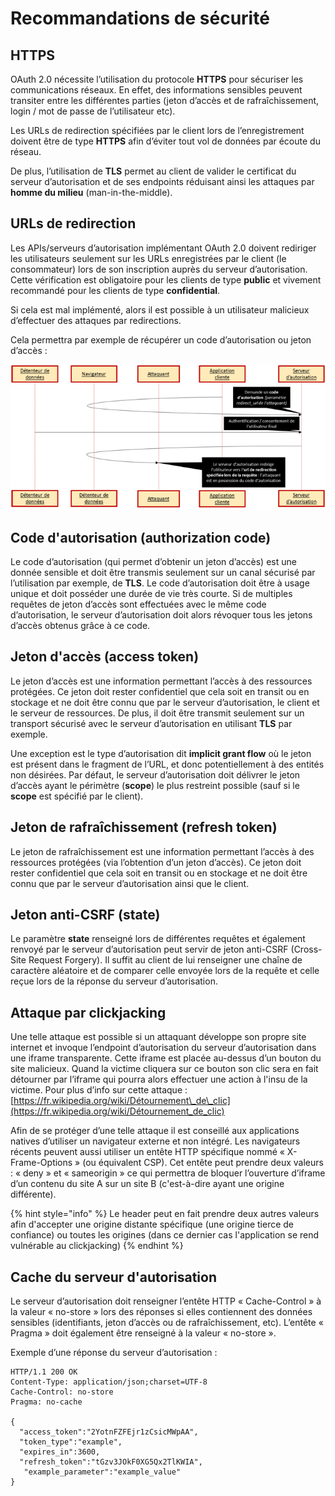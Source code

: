 # Recommandations de sécurité

## HTTPS

OAuth 2.0 nécessite l’utilisation du protocole **HTTPS** pour sécuriser les communications réseaux. En effet, des informations sensibles peuvent transiter entre les différentes parties \(jeton d’accès et de rafraîchissement, login / mot de passe de l’utilisateur etc\).

Les URLs de redirection spécifiées par le client lors de l’enregistrement doivent être de type **HTTPS** afin d’éviter tout vol de données par écoute du réseau.

De plus, l’utilisation de **TLS** permet au client de valider le certificat du serveur d’autorisation et de ses endpoints réduisant ainsi les attaques par **homme du milieu** \(man-in-the-middle\).

## URLs de redirection

Les APIs/serveurs d’autorisation implémentant OAuth 2.0 doivent rediriger les utilisateurs seulement sur les URLs enregistrées par le client \(le consommateur\) lors de son inscription auprès du serveur d’autorisation. Cette vérification est obligatoire pour les clients de type **public** et vivement recommandé pour les clients de type **confidential**. 

Si cela est mal implémenté, alors il est possible à un utilisateur malicieux d’effectuer des attaques par redirections.

Cela permettra par exemple de récupérer un code d’autorisation ou jeton d’accès :

![](../../.gitbook/assets/ba12a98d25db0fa94571a3d9ebc6bd13.png)

## Code d'autorisation \(authorization code\)

Le code d’autorisation \(qui permet d’obtenir un jeton d’accès\) est une donnée sensible et doit être transmis seulement sur un canal sécurisé par l’utilisation par exemple, de **TLS**. Le code d’autorisation doit être à usage unique et doit posséder une durée de vie très courte. Si de multiples requêtes de jeton d’accès sont effectuées avec le même code d’autorisation, le serveur d’autorisation doit alors révoquer tous les jetons d’accès obtenus grâce à ce code.

## Jeton d'accès \(access token\)

Le jeton d’accès est une information permettant l’accès à des ressources protégées. Ce jeton doit rester confidentiel que cela soit en transit ou en stockage et ne doit être connu que par le serveur d’autorisation, le client et le serveur de ressources. De plus, il doit être transmit seulement sur un transport sécurisé avec le serveur d’autorisation en utilisant **TLS** par exemple.

Une exception est le type d’autorisation dit **implicit grant flow** où le jeton est présent dans le fragment de l’URL, et donc potentiellement à des entités non désirées. Par défaut, le serveur d’autorisation doit délivrer le jeton d’accès ayant le périmètre \(**scope**\) le plus restreint possible \(sauf si le **scope** est spécifié par le client\).

## Jeton de rafraîchissement \(refresh token\)

Le jeton de rafraîchissement est une information permettant l’accès à des ressources protégées \(via l’obtention d’un jeton d’accès\). Ce jeton doit rester confidentiel que cela soit en transit ou en stockage et ne doit être connu que par le serveur d’autorisation ainsi que le client.

## Jeton anti-CSRF \(state\)

Le paramètre **state** renseigné lors de différentes requêtes et également renvoyé par le serveur d’autorisation peut servir de jeton anti-CSRF \(Cross-Site Request Forgery\). Il suffit au client de lui renseigner une chaîne de caractère aléatoire et de comparer celle envoyée lors de la requête et celle reçue lors de la réponse du serveur d’autorisation.

## Attaque par clickjacking

Une telle attaque est possible si un attaquant développe son propre site internet et invoque l’endpoint d’autorisation du serveur d’autorisation dans une iframe transparente. Cette iframe est placée au-dessus d’un bouton du site malicieux. Quand la victime cliquera sur ce bouton son clic sera en fait détourner par l’iframe qui pourra alors effectuer une action à l'insu de la victime. Pour plus d’info sur cette attaque : [https://fr.wikipedia.org/wiki/Détournement\_de\_clic](https://fr.wikipedia.org/wiki/Détournement_de_clic)

Afin de se protéger d’une telle attaque il est conseillé aux applications natives d’utiliser un navigateur externe et non intégré. Les navigateurs récents peuvent aussi utiliser un entête HTTP spécifique nommé « X-Frame-Options » \(ou équivalent CSP\). Cet entête peut prendre deux valeurs : « deny » et « sameorigin » ce qui permettra de bloquer l’ouverture d’iframe d’un contenu du site A sur un site B \(c'est-à-dire ayant une origine différente\).

{% hint style="info" %}
Le header peut en fait prendre deux autres valeurs afin d'accepter une origine distante spécifique \(une origine tierce de confiance\) ou toutes les origines \(dans ce dernier cas l'application se rend vulnérable au clickjacking\)
{% endhint %}

## Cache du serveur d'autorisation

Le serveur d’autorisation doit renseigner l’entête HTTP « Cache-Control » à la valeur « no-store » lors des réponses si elles contiennent des données sensibles \(identifiants, jeton d’accès ou de rafraîchissement, etc\). L’entête « Pragma » doit également être renseigné à la valeur « no-store ».

Exemple d’une réponse du serveur d’autorisation :

```text
HTTP/1.1 200 OK
Content-Type: application/json;charset=UTF-8
Cache-Control: no-store
Pragma: no-cache

{
  "access_token":"2YotnFZFEjr1zCsicMWpAA",
  "token_type":"example",
  "expires_in":3600,
  "refresh_token":"tGzv3JOkF0XG5Qx2TlKWIA",
   "example_parameter":"example_value"
}
```

